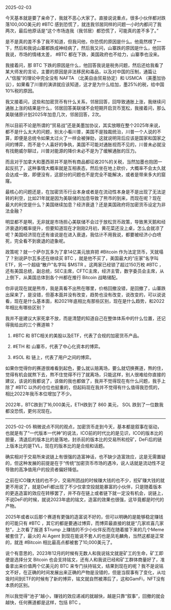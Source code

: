 2025-02-03

今天基本就是要了亲命了，我就不恶心大家了。直接说说重点，很多小伙伴都对跌落100,00O美元的 #BTC 感到恐慌了，就连我邻居同样的问题一小时内都问了我两次，最后他原话是“这个市场连我（我邻居）都恐慌了，可能真的差不多了。”

是不是真的差不多了我不知道，但我问他，你恐慌的原因是什么。他竟然楞了一下，然后和我说山寨都跌成神经病了，然后我又问，山寨跌的原因是什么，他回答我说，市场的情绪太差， #BTC 都在下跌，美国政府也不给力，山寨季也没来。

我接着问，那 BTC 下跌的原因是什么，他回答我说是税务问题，然后还给我看了某大师发的言论，主要的原因是非法移民和毒品，以及对中国的压制，通篇让人“信服”的理论中完全没有 NAFTA （北美自由贸易协定）和 USMCA （美墨加协议），如果看了川普的演讲就应该知道，这才是为什么给加，墨25%的税，给中国10%税的原因。

我又接着问，这些和加密货币有什么关系，邻居回答，回导致通胀上涨，我继续问通胀上涨的结果是什么，邻居回答美联储不会短期开启货币宽松，我接着问，那么美联储原计划2025年加息几次，邻居回答，2次。

所以目前不论是所谓的“贸易战”还是美墨加协议，其实放眼在整个2025年来说，都不是什么太大的问题，别太小看川普，美国不是独裁统治，川普一个人说的不算，即便是总统令如果太过火了一样会被弹劾，这就说明背后应该是国家和国家之间的博弈，而不是个人喜好的争执，美国不可能对通胀视而不见的，川普未必就没有找鲍威尔聊过，川普对能源的降价未必不是为了缓解通胀的压力。

而且对于加拿大和墨西哥并不是所有商品都征收20%的关税，当然加墨也抱团一起反抗了，这种事情大概率就是互相表态，然后坐在地上砍价，大概率不会太久就会达成一致，即便没有，这部分的问题也不是完全不能解决，或者是带来多大的窟窿。

最核心的问题还是，在加密货币行业本身或者是在流动性本身是不是出现了无法逆转的利空，比如21年就是因为美联储的加息导致了熊市的到来，而现在呢？现在最大的利空是什么？美国继续加息？经济衰退？还是美国政府将加密货币设定为非法金融？

明显都不是啊，无非就是市场担心美联储不会过于放松货币政策，导致黑天鹅和经济衰退的概率提升，但要知道现在才刚刚2月初，黄花菜还没上桌，怎么会就凉了呢？美国经济现在还有谁说是在进入衰退，我估计不用我说，都要被经济小白喷死，完全看不到衰退的迹象呢。

政策呢？就一个萨尔瓦多为了拿14亿美元放弃把 #Bitcoin 作为法定货币，天就塌了？别说萨尔瓦多还在继续买 BTC ，就是他不买了，美国最大的“庄家”名字叫 ETF，另一个超级“散户”名字叫 $MSTR 。这两家已经锁了超过150万枚 #BTC ，还有美国总统，副总统，SEC主席，CFTC主席，经济主管，数字委员会主席，从上倒下，从美国总体到各个州都在推行 Bitcoin 战略储配。

你非说现在就是熊市，我是真看不出熊在哪里，价格回撤没错，是回撤了，山寨跌出屎来了，是没错，但基本面并没有改变，趋势也没有改变，说改变的，可以说说看，现在是什么基本面，和2021年底相比有那些区别，现在是什么趋势，和2022年相比有哪些区别？

我并不是建议大家死拿不放，而是清楚的知道自己在整体体系中的什么位置，还记得我给出的三个赛道嘛？

1. #BTC 和 BTC相关的美股以及ETF，代表了合规的加密货币产品。

2. #ETH 和 山寨币，代表了中心化资本的博弈。

3. #SOL 和 链上，代表了用户之间的博弈。

如果你觉得你的赛道很难看到起色，要么就认赔离场，要么就切换赛道，熬的住，觉得有机会就熬下去，熬不住觉得不行了就离场，只能这样，别人很难给你直接的建议，该说的我都说了，该做的我也都做了，我并不觉得现在有什么问题，我手上除了 #BTC 以外的仓位也挺重的，但起码现在我并不觉得有什么值得我恐慌的，相比2022年我币本位增加了不少。

2022年，BTC跌到了16,000美元，ETH跌到了 860 美元， SOL 跌到了一位数我都没恐慌，更何况现在。

---

2025-02-05
稍微说点不同的观点，加密货币走到今天，基本都是叙事在驱动，也就是有了“一代版本一代神”的说法，ICO前的时代比的是见识，ICO的版本比的胆量，清退后的版本比的是落地，封杀前的版本比的交易所和挖矿，DeFi后的链上版本比的是TVL，现在的版本比的是合规和话题。

确实相对于交易所来说链上有很强的造富神话，也不缺少造富效应，这是无需置疑的，但这种发展的前提是在于“传统”加密货币市场的遇冷，说人话就是流动性不足导致的高净值用户的投资者偏好降低。

之前在ICO赚大钱的也不少，交易所团战的时候赚大钱的也不少，挖矿赚大钱的就更不用说了，就是DeFi都出现了不少仅拿空投就能暴富的小伙伴，只是随着版本的更迭造富的效应在转移罢了，并不存在链上或者链下就一定没有机会，说链上，不说DeFi的时候，就说2023年底的铭文，造富的效果也很强，这毕竟都是时代的产物。

2025年或者以后那个赛道有更强的造富说不好的，但可以明确的是能够稳定赚钱的可能只有 #BTC ，其它的都是要通过博弈，而博弈最直接的就是“几家欢喜几家愁”，上次看了报道 $Trump 上赚钱的不少小伙伴反而在随着接下来的几个Meme被套住了，最火的 Ai Agent 到现在能说不套人的也是凤毛麟角，当然这都是正常的，就连 #Bitcoin 相比最高点都被套了10,000美元了。

说个有意思的，2023年12月的时候有无数人和我说铭文就是矿工的生命，矿工即便是选择分叉 Bitcoin 也会支持铭文，还有人和我说已经和矿工群体商量好了，准备拿出来价值两个亿美元的 BTC 来专门扶持铭文，结果到现在的呢？我不是说铭文不好，在正确的时间发展出来正确的产物是没错的，但是当叙事有了变化，从垃圾时间到ETF的时候有了新的博弈，铭文就自然被滞后了，这和GamFi，NFT没有本质的区别。

所以我觉得“池子”越小，赚钱的效应递减的就越快，越是只靠“叙事”，回撤的就会越快，任何赛道都是这样，包括 BTC 。